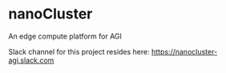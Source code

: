 # nanoCluster
An edge compute platform for AGI

Slack channel for this project resides here: https://nanocluster-agi.slack.com
